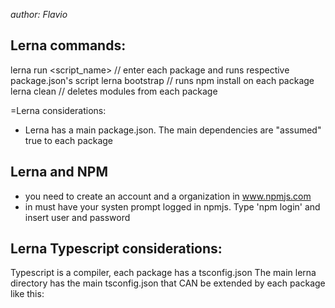 
*author: Flavio*

## Lerna commands:

lerna run <script_name> // enter each package and runs respective package.json's script
lerna bootstrap // runs npm install on each package
lerna clean // deletes modules from each package

=Lerna considerations:

- Lerna has a main package.json. The main dependencies are "assumed" true to each package


## Lerna and NPM 

- you need to create an account and a organization in www.npmjs.com
- in must have your systen prompt logged in npmjs. Type 'npm login' and insert user and password


## Lerna Typescript considerations: 

Typescript is a compiler, each package has a tsconfig.json
The main lerna directory has the main tsconfig.json that CAN be extended by each package like this:

